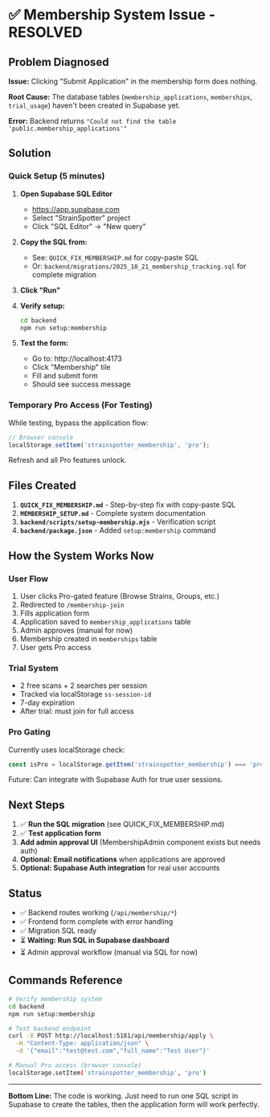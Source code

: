 # ✅ Membership System Issue - RESOLVED

## Problem Diagnosed

**Issue:** Clicking "Submit Application" in the membership form does nothing.

**Root Cause:** The database tables (`membership_applications`, `memberships`, `trial_usage`) haven't been created in Supabase yet.

**Error:** Backend returns `"Could not find the table 'public.membership_applications'"`

## Solution

### Quick Setup (5 minutes)

1. **Open Supabase SQL Editor**
   - https://app.supabase.com
   - Select "StrainSpotter" project
   - Click "SQL Editor" → "New query"

2. **Copy the SQL from:**
   - See: `QUICK_FIX_MEMBERSHIP.md` for copy-paste SQL
   - Or: `backend/migrations/2025_10_21_membership_tracking.sql` for complete migration

3. **Click "Run"**

4. **Verify setup:**
   ```bash
   cd backend
   npm run setup:membership
   ```

5. **Test the form:**
   - Go to: http://localhost:4173
   - Click "Membership" tile
   - Fill and submit form
   - Should see success message

### Temporary Pro Access (For Testing)

While testing, bypass the application flow:

```javascript
// Browser console
localStorage.setItem('strainspotter_membership', 'pro');
```

Refresh and all Pro features unlock.

## Files Created

1. **`QUICK_FIX_MEMBERSHIP.md`** - Step-by-step fix with copy-paste SQL
2. **`MEMBERSHIP_SETUP.md`** - Complete system documentation
3. **`backend/scripts/setup-membership.mjs`** - Verification script
4. **`backend/package.json`** - Added `setup:membership` command

## How the System Works Now

### User Flow
1. User clicks Pro-gated feature (Browse Strains, Groups, etc.)
2. Redirected to `/membership-join`
3. Fills application form
4. Application saved to `membership_applications` table
5. Admin approves (manual for now)
6. Membership created in `memberships` table
7. User gets Pro access

### Trial System
- 2 free scans + 2 searches per session
- Tracked via localStorage `ss-session-id`
- 7-day expiration
- After trial: must join for full access

### Pro Gating
Currently uses localStorage check:
```javascript
const isPro = localStorage.getItem('strainspotter_membership') === 'pro';
```

Future: Can integrate with Supabase Auth for true user sessions.

## Next Steps

1. ✅ **Run the SQL migration** (see QUICK_FIX_MEMBERSHIP.md)
2. ✅ **Test application form**
3. **Add admin approval UI** (MembershipAdmin component exists but needs auth)
4. **Optional: Email notifications** when applications are approved
5. **Optional: Supabase Auth integration** for real user accounts

## Status

- ✅ Backend routes working (`/api/membership/*`)
- ✅ Frontend form complete with error handling
- ✅ Migration SQL ready
- ⏳ **Waiting: Run SQL in Supabase dashboard**
- ⏳ Admin approval workflow (manual via SQL for now)

## Commands Reference

```bash
# Verify membership system
cd backend
npm run setup:membership

# Test backend endpoint
curl -X POST http://localhost:5181/api/membership/apply \
  -H "Content-Type: application/json" \
  -d '{"email":"test@test.com","full_name":"Test User"}'

# Manual Pro access (browser console)
localStorage.setItem('strainspotter_membership', 'pro')
```

---

**Bottom Line:** The code is working. Just need to run one SQL script in Supabase to create the tables, then the application form will work perfectly.
